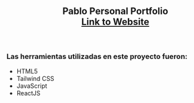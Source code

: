 <h2 align="center">
  Pablo Personal Portfolio<br/>
  <a href="[http://dhruvsr.github.io](https://personal-portfolio-three-topaz.vercel.app/)" target="_blank">Link to Website</a>
</h2>
<div align="center">
  <img alt="" src="public\images" />
</div>

<br/>

### Las herramientas utilizadas en este proyecto fueron:
- HTML5
- Tailwind CSS
- JavaScript
- ReactJS

